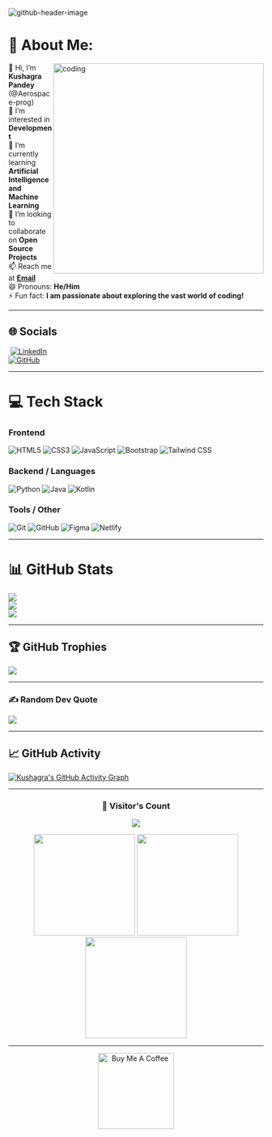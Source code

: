![github-header-image](https://github.com/user-attachments/assets/9619cc50-a1e8-4d46-abd2-ce953afe2238)

# 💫 About Me:
<img align="right" alt="coding" width="415" src="https://user-images.githubusercontent.com/74038190/225813708-98b745f2-7d22-48cf-9150-083f1b00d6c9.gif">

👋 Hi, I’m **Kushagra Pandey** (@Aerospace-prog)  
👀 I’m interested in **Development**  
🌱 I’m currently learning **Artificial Intelligence and Machine Learning**  
💞️ I’m looking to collaborate on **Open Source Projects**  
📫 Reach me at **[Email](mailto:kushagra22.aug@gmail.com)**  
😄 Pronouns: **He/Him**  
⚡ Fun fact: **I am passionate about exploring the vast world of coding!**  

---

## 🌐 **Socials**
 <a href="https://kushagra-portfolio-nine-ebon.vercel.app/" target="_blank"><img alt="" src="https://img.shields.io/badge/Portfolio-000?logo=vercel&logoColor=yellow&style=for-the-badge" style="vertical-align:center" /></a> 
[![LinkedIn](https://img.shields.io/badge/LinkedIn-0A66C2?style=for-the-badge&logo=linkedin&logoColor=white)](https://linkedin.com/in/kushagra-pandey22)  
[![GitHub](https://img.shields.io/badge/GitHub-181717?style=for-the-badge&logo=github&logoColor=white)](https://github.com/Aerospace-prog)  

---

# 💻 **Tech Stack**

### **Frontend**
![HTML5](https://img.shields.io/badge/HTML5-E34F26?style=for-the-badge&logo=html5&logoColor=white) 
![CSS3](https://img.shields.io/badge/CSS3-1572B6?style=for-the-badge&logo=css3&logoColor=white) 
![JavaScript](https://img.shields.io/badge/JavaScript-000000?style=for-the-badge&logo=javascript&logoColor=F7DF1E) 
![Bootstrap](https://img.shields.io/badge/Bootstrap-7952B3?style=for-the-badge&logo=bootstrap&logoColor=white) 
![Tailwind CSS](https://img.shields.io/badge/TailwindCSS-0F172A?style=for-the-badge&logo=tailwindcss&logoColor=38BDF8)  

### **Backend / Languages**
![Python](https://img.shields.io/badge/Python-3670A0?style=for-the-badge&logo=python&logoColor=ffdd54) 
![Java](https://img.shields.io/badge/Java-ED8B00?style=for-the-badge&logo=openjdk&logoColor=white) 
![Kotlin](https://img.shields.io/badge/Kotlin-7F52FF?style=for-the-badge&logo=kotlin&logoColor=white)  

### **Tools / Other**
![Git](https://img.shields.io/badge/Git-F05033?style=for-the-badge&logo=git&logoColor=white) 
![GitHub](https://img.shields.io/badge/GitHub-181717?style=for-the-badge&logo=github&logoColor=white) 
![Figma](https://img.shields.io/badge/Figma-F24E1E?style=for-the-badge&logo=figma&logoColor=white) 
![Netlify](https://img.shields.io/badge/Netlify-00C7B7?style=for-the-badge&logo=netlify&logoColor=white)  

---

# 📊 **GitHub Stats**
![](https://github-readme-stats.vercel.app/api?username=Aerospace-prog&theme=monokai&hide_border=false&include_all_commits=true&count_private=false&cache_seconds=7200)  
![](https://github-readme-streak-stats.herokuapp.com/?user=Aerospace-prog&theme=monokai&hide_border=false&cache_seconds=7200)  
![](https://github-readme-stats.vercel.app/api/top-langs/?username=Aerospace-prog&theme=monokai&hide_border=false&include_all_commits=true&count_private=true&layout=compact)  

---

## 🏆 **GitHub Trophies**
![](https://github-trophies.vercel.app/?username=Aerospace-prog&theme=radical&no-frame=false&no-bg=false&margin-w=4)  

---

### ✍️ **Random Dev Quote**
![](https://quotes-github-readme.vercel.app/api?type=horizontal&theme=tokyonight)  

---

## 📈 **GitHub Activity**
[![Kushagra's GitHub Activity Graph](https://github-readme-activity-graph.vercel.app/graph?username=Aerospace-prog&bg_color=1F222E&color=F8D866&line=F85D7F&point=FFFFFF&area=true&hide_border=true)](https://github.com/Aerospace-prog/github-readme-activity-graph)  

---

<h3 align="center">👀 Visitor's Count</h3>  
<p align="center"> 
  <img src="https://komarev.com/ghpvc/?username=Aerospace-prog&style=plastic" />
</p>

<div align="center">
  <img src="https://user-images.githubusercontent.com/74038190/213866269-5d00981c-7c98-46d7-8a8e-16f462f15227.gif" width="200" />
  <img src="https://user-images.githubusercontent.com/74038190/213866269-5d00981c-7c98-46d7-8a8e-16f462f15227.gif" width="200" />
  <img src="https://user-images.githubusercontent.com/74038190/213866269-5d00981c-7c98-46d7-8a8e-16f462f15227.gif" width="200" />
</div>

---

<p align="center">
  <a href="https://www.buymeacoffee.com/Aerospace.prog" target="_blank">
    <img src="https://cdn.buymeacoffee.com/buttons/v2/default-yellow.png" alt="Buy Me A Coffee" width="150">
  </a>
</p>
